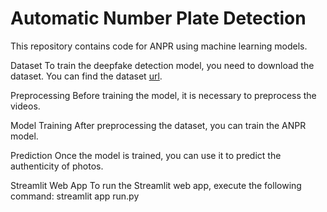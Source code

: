 # Automatic Number Plate Detection

This repository contains code for ANPR using machine learning models.

Dataset
To train the deepfake detection model, you need to download the dataset. You can find the dataset [url](https://www.kaggle.com/datasets/andrewmvd/car-plate-detection).

Preprocessing
Before training the model, it is necessary to preprocess the videos. 

Model Training
After preprocessing the dataset, you can train the ANPR model.

Prediction
Once the model is trained, you can use it to predict the authenticity of photos.

Streamlit Web App
To run the Streamlit web app, execute the following command:
streamlit app run.py
